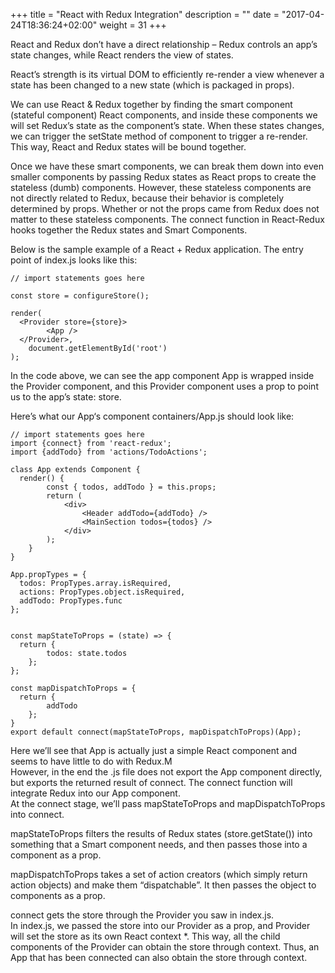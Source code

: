 +++
title = "React with Redux Integration"
description = ""
date = "2017-04-24T18:36:24+02:00"
weight = 31
+++

React and Redux don’t have a direct relationship – Redux controls an app’s state changes, while React renders the view of states.</br>

React’s strength is its virtual DOM to efficiently re-render a view whenever a state has been changed to a new state (which is packaged in props).</br>

We can use React & Redux together by finding the smart component (stateful component) React components, and inside these components we will set Redux’s state as the component’s state. When these states changes, we can trigger the setState method of component to trigger a re-render. This way, React and Redux states will be bound together.</br>

Once we have these smart components, we can break them down into even smaller components by passing Redux states as React props to create the stateless (dumb) components. However, these stateless components are not directly related to Redux, because their behavior is completely determined by props. Whether or not the props came from Redux does not matter to these stateless components. The connect function in React-Redux hooks together the Redux states and Smart Components.</br>

Below is the sample example of a React + Redux application. The entry point of index.js looks like this:</br>

```
// import statements goes here

const store = configureStore();

render(
  <Provider store={store}>
    	<App />
  </Provider>,
    document.getElementById('root')
);
```
In the code above, we can see the app component App is wrapped inside the Provider component, and this Provider component uses a prop to point us to the app’s state: store.</br>

Here’s what our App‘s component containers/App.js should look like:</br>

```
// import statements goes here
import {connect} from 'react-redux';
import {addTodo} from 'actions/TodoActions';

class App extends Component {
  render() {
    	const { todos, addTodo } = this.props;
        return (
        	<div>
            	<Header addTodo={addTodo} />
                <MainSection todos={todos} />
            </div>
        );
    }
}

App.propTypes = {
  todos: PropTypes.array.isRequired,
  actions: PropTypes.object.isRequired,
  addTodo: PropTypes.func
};


const mapStateToProps = (state) => {
  return {
    	todos: state.todos
    };
};

const mapDispatchToProps = {
  return {
    	addTodo
    };
}
export default connect(mapStateToProps, mapDispatchToProps)(App);
```

Here we’ll see that App is actually just a simple React component and seems to have little to do with Redux.M</br>
However, in the end the .js file does not export the App component directly, but exports the returned result of connect. The connect function will integrate Redux into our App component.</br>
At the connect stage, we’ll pass mapStateToProps and mapDispatchToProps into connect.</br>

mapStateToProps filters the results of Redux states (store.getState()) into something that a Smart component needs, and then passes those into a component as a prop.</br>

mapDispatchToProps takes a set of action creators (which simply return action objects) and make them “dispatchable”. It then passes the object to components as a prop.</br>

connect gets the store through the Provider you saw in index.js.</br>
In index.js, we passed the store into our Provider as a prop, and Provider will set the store as its own React context *. This way, all the child components of the Provider can obtain the store through context. Thus, an App that has been connected can also obtain the store through context.</br>

